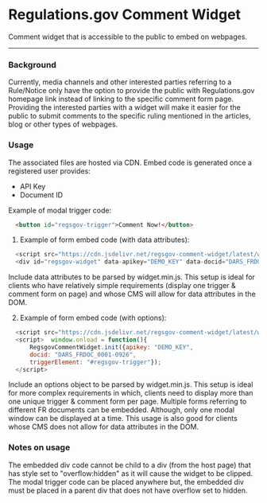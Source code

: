 # Regulations.gov Comment Widget

Comment widget that is accessible to the public to embed on webpages.
___

### **Background**
Currently, media channels and other interested parties referring to a Rule/Notice only have the option to provide the public with  Regulations.gov homepage link instead of linking to the specific comment form page. Providing the interested parties with a widget  will make it easier for the public to submit comments to the specific ruling mentioned in the articles, blog or other types of  webpages.

### **Usage**
The associated files are hosted via CDN. Embed code is generated once a registered user provides:

- API Key
- Document ID


Example of modal trigger code:
``` html
  <button id="regsgov-trigger">Comment Now!</button>
```

1) Example of form embed code (with data attributes):
``` javascript
  <script src="https://cdn.jsdelivr.net/regsgov-comment-widget/latest/widget.min.js"></script>
  <div id="regsgov-widget" data-apikey="DEMO_KEY" data-docid="DARS_FRDOC_0001-0926" style="display: none;"/>
```


Include data attributes to be parsed by widget.min.js. This setup is ideal for clients who have  relatively simple requirements (display one trigger & comment form on page) and whose CMS will allow for data attributes in the DOM.


2) Example of form embed code (with options):
``` javascript
  <script src="https://cdn.jsdelivr.net/regsgov-comment-widget/latest/widget.min.js"></script>
  <script>  window.onload = function(){
      RegsgovCommentWidget.init({apikey: "DEMO_KEY",
      docid: "DARS_FRDOC_0001-0926",
      triggerElement: "#regsgov-trigger"});
  </script>
```

  Include an options object to be parsed by widget.min.js. This setup is ideal for more complex requirements in which, clients need to display more than one unique trigger & comment form per page. Multiple forms referring to different FR documents can be embedded. Although, only one modal window can be displayed at a time. This usage is also good for clients whose CMS does not allow for data attributes in the DOM.


### **Notes on usage**
The embedded div code cannot be child to a div (from the host page) that has style set to "overflow:hidden" as it will cause the widget to be clipped.
The modal trigger code can be placed anywhere but, the embedded div must be placed in a parent div that does not have overflow set to hidden.
